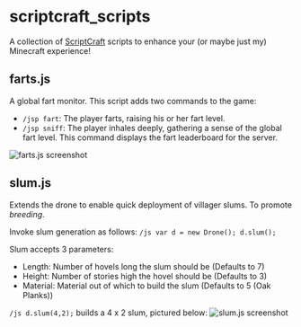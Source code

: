# scriptcraft_scripts

A collection of [ScriptCraft](https://github.com/walterhiggins/ScriptCraft/)
scripts to enhance your (or maybe just my) Minecraft experience!

## farts.js
A global fart monitor. This script adds two commands to the game:

+ `/jsp fart`: The player farts, raising his or her fart level.
+ `/jsp sniff`: The player inhales deeply, gathering a sense of the global fart 
  level. This command displays the fart leaderboard for the server.

![farts.js screenshot](http://i.imgur.com/fpnQh5v.png)

## slum.js
Extends the drone to enable quick deployment of villager slums. To promote
*breeding*.

Invoke slum generation as follows:
`/js var d = new Drone(); d.slum();`

Slum accepts 3 parameters:
+ Length: Number of hovels long the slum should be (Defaults to 7)
+ Height: Number of stories high the hovel should be (Defaults to 3)
+ Material: Material out of which to build the slum (Defaults to 5 (Oak Planks))

`/js d.slum(4,2);` builds a 4 x 2 slum, pictured below:
![slum.js screenshot](http://i.imgur.com/D1BmBdG.png)
